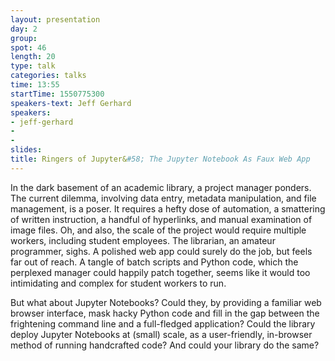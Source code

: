 ```yaml
---
layout: presentation
day: 2
group: 
spot: 46
length: 20
type: talk
categories: talks
time: 13:55
startTime: 1550775300
speakers-text: Jeff Gerhard 
speakers:
- jeff-gerhard
- 
- 
slides: 
title: Ringers of Jupyter&#58; The Jupyter Notebook As Faux Web App
---
```

In the dark basement of an academic library, a project manager ponders. The current dilemma, involving data entry, metadata manipulation, and file management, is a poser. It requires a hefty dose of automation, a smattering of written instruction, a handful of hyperlinks, and manual examination of image files. Oh, and also, the scale of the project would require multiple workers, including student employees. The librarian, an amateur programmer, sighs. A polished web app could surely do the job, but feels far out of reach. A tangle of batch scripts and Python code, which the perplexed manager could happily patch together, seems like it would too intimidating and complex for student workers to run. 

But what about Jupyter Notebooks? Could they, by providing a familiar web browser interface, mask hacky Python code and fill in the gap between the frightening command line and a full-fledged application? Could the library deploy Jupyter Notebooks at (small) scale, as a user-friendly, in-browser method of running handcrafted code? And could your library do the same?
